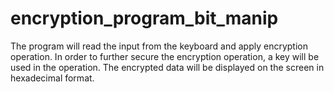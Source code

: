 # encryption_program_bit_manip
The program will read the input from the keyboard and apply encryption operation. In order to further secure the encryption operation, a key will be used in the operation. The encrypted data will be displayed on the screen in hexadecimal format.
